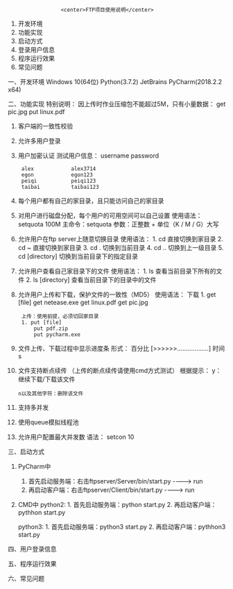                      <center>FTP项目使用说明</center>

1) 开发环境
2) 功能实现
3) 启动方式
4) 登录用户信息
5) 程序运行效果
6) 常见问题



一、开发环境
    Windows 10(64位)
    Python(3.7.2)
    JetBrains PyCharm(2018.2.2 x64)
    
二、功能实现
特别说明：
    因上传时作业压缩包不能超过5M，只有小量数据：
        get pic.jpg
        put linux.pdf

1. 客户端的一致性校验

2. 允许多用户登录

3. 用户加密认证
    测试用户信息：
        username        password
        
        alex            alex3714
        egon            egon123
        peiqi           peiqi123
        taibai          taibai123
        
4. 每个用户都有自己的家目录，且只能访问自己的家目录
    
5. 对用户进行磁盘分配，每个用户的可用空间可以自己设置
    使用语法：
        setquota 100M 
        主命令：setquota
        参数：正整数 + 单位（K / M / G）大写
        
6. 允许用户在ftp server上随意切换目录
    使用语法：
        1. cd  直接切换到家目录
        2. cd ~  直接切换到家目录
        3. cd .   切换到当前目录
        4. cd ..   切换到上一级目录
        5. cd [directory]  切换到当前目录下的指定目录
        
7. 允许用户查看自己家目录下的文件
    使用语法：
        1. ls   查看当前目录下所有的文件
        2. ls [directory]  查看当前目录下的目录中的文件
        
8. 允许用户上传和下载，保护文件的一致性（MD5）
    使用语法：
        下载
        1. get [file]
            get netease.exe
            get linux.pdf
            get pic.jpg
            
        上传：使用前提，必须切回家目录
        1. put [file]
            put pdf.zip
            put pycharm.exe
            
9. 文件上传、下载过程中显示进度条
    形式：
        百分比 [>>>>>>..................] 时间s
    
10. 文件支持断点续传
    （上传的断点续传请使用cmd方式测试）
    根据提示：
        y：继续下载/下载该文件
        
        n以及其他字符：删除该文件

11. 支持多并发

12. 使用queue模拟线程池

13. 允许用户配置最大并发数
    语法：
        setcon 10

三、启动方式
1. PyCharm中
    1. 首先启动服务端：右击ftpserver/Server/bin/start.py ----> run
    2. 再启动客户端：右击ftpserver/Client/bin/start.py ----> run
    
2. CMD中
    python2:
        1. 首先启动服务端：python start.py
        2. 再启动客户端：pythhon start.py 
        
    python3:
        1. 首先启动服务端：python3 start.py
        2. 再启动客户端：pythhon3 start.py 
        
四、用户登录信息

五、程序运行效果

六、常见问题
